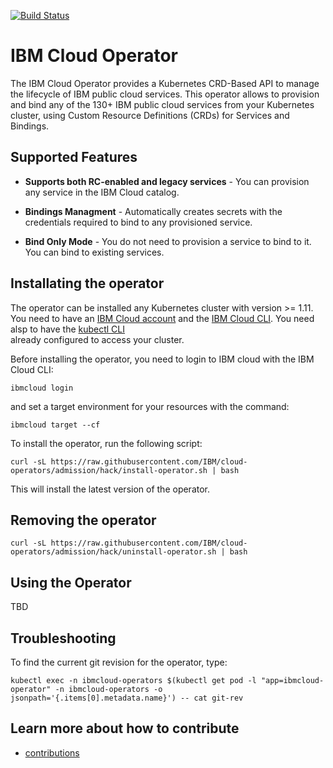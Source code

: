 
[![Build Status](https://travis-ci.com/IBM/cloud-operators.svg?branch=master)](https://travis-ci.com/IBM/cloud-operators)

# IBM Cloud Operator
The IBM Cloud Operator provides a Kubernetes CRD-Based API to manage the lifecycle of IBM public cloud services. This operator allows to provision and bind any of the 130+ IBM public cloud services from your
Kubernetes cluster, using Custom Resource Definitions (CRDs) for Services and Bindings.

## Supported Features

* **Supports both RC-enabled and legacy services** - You can provision any service
in the IBM Cloud catalog.

* **Bindings Managment** - Automatically creates secrets with the credentials required to bind to
any provisioned service.

* **Bind Only Mode** - You do not need to provision a service to bind to it. You can bind to 
existing services.

## Installating the operator

The operator can be installed any Kubernetes cluster with version >= 1.11. You need to have an 
[IBM Cloud account](https://cloud.ibm.com/registration) and the 
[IBM Cloud CLI](https://cloud.ibm.com/docs/cli?topic=cloud-cli-getting-started).
You need alsp to have the [kubectl CLI](https://kubernetes.io/docs/tasks/tools/install-kubectl/)  
already configured to access your cluster.

Before installing the operator, you need to login to IBM cloud with the IBM Cloud CLI:
```
ibmcloud login
```

and set a target environment for your resources with the command:
```
ibmcloud target --cf
```

To install the operator, run the following script:

```
curl -sL https://raw.githubusercontent.com/IBM/cloud-operators/admission/hack/install-operator.sh | bash 
```
This will install the latest version of the operator.

## Removing the operator

```
curl -sL https://raw.githubusercontent.com/IBM/cloud-operators/admission/hack/uninstall-operator.sh | bash 
```

## Using the Operator
TBD


## Troubleshooting

To find the current git revision for the operator, type:

```
kubectl exec -n ibmcloud-operators $(kubectl get pod -l "app=ibmcloud-operator" -n ibmcloud-operators -o jsonpath='{.items[0].metadata.name}') -- cat git-rev
```

## Learn more about how to contribute

- [contributions](./CONTRIBUTING.md)
